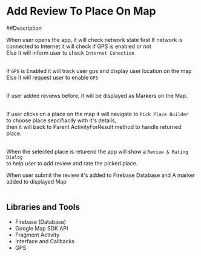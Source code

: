 # Add Review To Place On Map


##Description

When user opens the app, it will check network state first
If network is connected to Internet it will check if GPS is enabled or not<br>
Else it will inform user to check `Internet Conection`<br><br>

If `GPS` is Enabled it will track user gps and display user location on the map <br>
Else it will request user to enable `GPS`<br><br>

If user added reviews before, it will be displayed as Markers on the Map.<br><br>


If user clicks on a place on the map it will navigate to `Pick Place Builder`<br>
to choose place sepcifiaclly with it's details,<br>
then it will back to Parent ActivityForResult method to handle returned place.<br><br>

When the selected place is returend the app will show a `Review & Rating Dialog`<br>
to help user to add review and rate the picked place.

When user submit the review it's added to Firebase Database and A marker added to displayed Map<br><br>

## Libraries and Tools
- Firebase (Database)
- Google Map SDK API
- Fragment Activity
- Interface and Callbacks
- GPS

